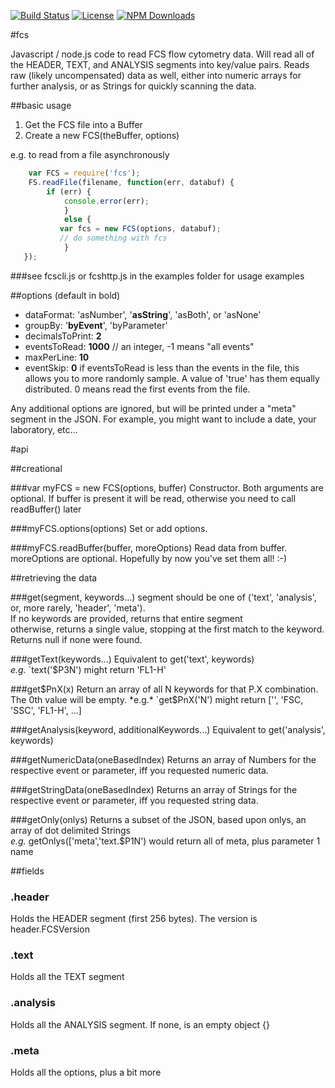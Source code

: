 [![Build Status](https://secure.travis-ci.org/MorganConrad/fcs.png)](http://travis-ci.org/MorganConrad/fcs)
[![License](http://img.shields.io/badge/license-MIT-blue.svg)](https://github.com/MorganConrad/fcs)
[![NPM Downloads](http://img.shields.io/npm/dm/fcs.svg)](https://www.npmjs.org/package/fcs)

#fcs

Javascript / node.js code to read FCS flow cytometry data.  Will read all of the HEADER, TEXT, and ANALYSIS segments into key/value pairs.  Reads raw (likely uncompensated) data as well, either into numeric arrays for further analysis, or as Strings for quickly scanning the data. 

##basic usage

1. Get the FCS file into a Buffer
2. Create a new FCS(theBuffer, options)

e.g. to read from a file asynchronously

```javascript
    var FCS = require('fcs');
    FS.readFile(filename, function(err, databuf) {
        if (err) {
            console.error(err);
            }
            else {
           var fcs = new FCS(options, databuf);
           // do something with fcs
            }
   });
```

###see fcscli.js or fcshttp.js in the examples folder for usage examples

##options (default in bold)

* dataFormat:   'asNumber', '**asString**', 'asBoth', or 'asNone'
* groupBy:       '**byEvent**', 'byParameter'
* decimalsToPrint: **2**
* eventsToRead:    **1000**   // an integer, -1 means "all events"
* maxPerLine:      **10**
* eventSkip:   **0**  if eventsToRead is less than the events in the file, this allows you to more randomly sample.  A value of 'true' has them equally distributed.  0 means read the first events from the file.

Any additional options are ignored, but will be printed under a "meta" segment in the JSON.  For example, you might want to include a date, your laboratory, etc...

#api

##creational

###var myFCS = new FCS(options, buffer)
Constructor.  Both arguments are optional.
If buffer is present it will be read, otherwise you need to call readBuffer() later

###myFCS.options(options)
Set or add options.

###myFCS.readBuffer(buffer, moreOptions)
Read data from buffer.  moreOptions are optional.  Hopefully by now you've set them all! :-)


##retrieving the data

###get(segment, keywords...)
segment should be one of  ('text', 'analysis', or, more rarely, 'header', 'meta').  
If no keywords are provided, returns that entire segment  
otherwise, returns a single value, stopping at the first match to the keyword.  
Returns null if none were found.

###getText(keywords...)
Equivalent to get('text', keywords)  
  *e.g.* `text('$P3N') might return 'FL1-H'  

###get$PnX(x)
Return an array of all N keywords for that P.X combination.  The 0th value will be empty.  
  *e.g.* `get$PnX('N') might return ['', 'FSC, 'SSC', 'FL1-H', ...]

###getAnalysis(keyword, additionalKeywords...)
Equivalent to get('analysis', keywords)

###getNumericData(oneBasedIndex)
Returns an array of Numbers for the respective event or parameter, iff you requested numeric data.

###getStringData(oneBasedIndex)
Returns an array of Strings for the respective event or parameter, iff you requested string data.

###getOnly(onlys)
Returns a subset of the JSON, based upon onlys, an array of dot delimited Strings  
  *e.g.* getOnlys(['meta','text.$P1N') would return all of meta, plus parameter 1 name

##fields

### .header
  Holds the HEADER segment (first 256 bytes).  The version is header.FCSVersion

### .text
  Holds all the TEXT segment

### .analysis
  Holds all the ANALYSIS segment.  If none, is an empty object {}

### .meta
  Holds all the options, plus a bit more
